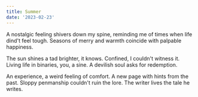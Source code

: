 ```yaml
---
title: Summer
date: '2023-02-23'
---
```


A nostalgic feeling shivers
down my spine, reminding me of times
when life dind't feel tough.
Seasons of merry and warmth
coincide with palpable happiness.

The sun shines a tad brighter, it knows.
Confined, I couldn't witness it.
Living life in binaries, you, a sine.
A devilish soul asks for redemption.

An experience, a weird feeling of comfort.
A new page with hints from the past.
Sloppy penmanship couldn't ruin the lore.
The writer lives the tale he writes.
